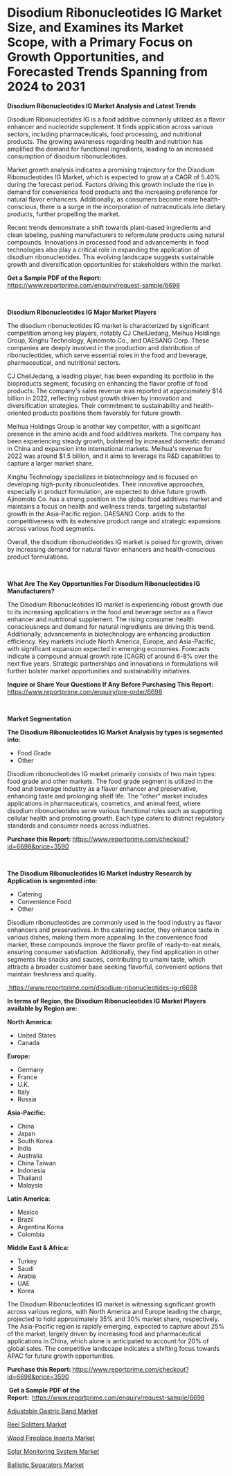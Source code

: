 <p><h1>Disodium Ribonucleotides IG Market Size, and Examines its Market Scope, with a Primary Focus on Growth Opportunities, and Forecasted Trends Spanning from 2024 to 2031</h1></p><p><strong>Disodium Ribonucleotides IG Market Analysis and Latest Trends</strong></p>
<p><p>Disodium Ribonucleotides IG is a food additive commonly utilized as a flavor enhancer and nucleotide supplement. It finds application across various sectors, including pharmaceuticals, food processing, and nutritional products. The growing awareness regarding health and nutrition has amplified the demand for functional ingredients, leading to an increased consumption of disodium ribonucleotides. </p><p>Market growth analysis indicates a promising trajectory for the Disodium Ribonucleotides IG Market, which is expected to grow at a CAGR of 5.40% during the forecast period. Factors driving this growth include the rise in demand for convenience food products and the increasing preference for natural flavor enhancers. Additionally, as consumers become more health-conscious, there is a surge in the incorporation of nutraceuticals into dietary products, further propelling the market.</p><p>Recent trends demonstrate a shift towards plant-based ingredients and clean labeling, pushing manufacturers to reformulate products using natural compounds. Innovations in processed food and advancements in food technologies also play a critical role in expanding the application of disodium ribonucleotides. This evolving landscape suggests sustainable growth and diversification opportunities for stakeholders within the market.</p></p>
<p><strong>Get a Sample PDF of the Report:&nbsp;</strong> <a href="https://www.reportprime.com/enquiry/request-sample/6698">https://www.reportprime.com/enquiry/request-sample/6698</a></p>
<p>&nbsp;</p>
<p><strong>Disodium Ribonucleotides IG Major Market Players</strong></p>
<p><p>The disodium ribonucleotides IG market is characterized by significant competition among key players, notably CJ CheilJedang, Meihua Holdings Group, Xinghu Technology, Ajinomoto Co., and DAESANG Corp. These companies are deeply involved in the production and distribution of ribonucleotides, which serve essential roles in the food and beverage, pharmaceutical, and nutritional sectors.</p><p>CJ CheilJedang, a leading player, has been expanding its portfolio in the bioproducts segment, focusing on enhancing the flavor profile of food products. The company's sales revenue was reported at approximately $14 billion in 2022, reflecting robust growth driven by innovation and diversification strategies. Their commitment to sustainability and health-oriented products positions them favorably for future growth.</p><p>Meihua Holdings Group is another key competitor, with a significant presence in the amino acids and food additives markets. The company has been experiencing steady growth, bolstered by increased domestic demand in China and expansion into international markets. Meihua's revenue for 2022 was around $1.5 billion, and it aims to leverage its R&D capabilities to capture a larger market share.</p><p>Xinghu Technology specializes in biotechnology and is focused on developing high-purity ribonucleotides. Their innovative approaches, especially in product formulation, are expected to drive future growth. Ajinomoto Co. has a strong position in the global food additives market and maintains a focus on health and wellness trends, targeting substantial growth in the Asia-Pacific region. DAESANG Corp. adds to the competitiveness with its extensive product range and strategic expansions across various food segments.</p><p>Overall, the disodium ribonucleotides IG market is poised for growth, driven by increasing demand for natural flavor enhancers and health-conscious product formulations.</p></p>
<p>&nbsp;</p>
<p><strong>What Are The Key Opportunities For Disodium Ribonucleotides IG Manufacturers?</strong></p>
<p><p>The Disodium Ribonucleotides IG market is experiencing robust growth due to its increasing applications in the food and beverage sector as a flavor enhancer and nutritional supplement. The rising consumer health consciousness and demand for natural ingredients are driving this trend. Additionally, advancements in biotechnology are enhancing production efficiency. Key markets include North America, Europe, and Asia-Pacific, with significant expansion expected in emerging economies. Forecasts indicate a compound annual growth rate (CAGR) of around 6-8% over the next five years. Strategic partnerships and innovations in formulations will further bolster market opportunities and sustainability initiatives.</p></p>
<p><strong>Inquire or Share Your Questions If Any Before Purchasing This Report:</strong> <a href="https://www.reportprime.com/enquiry/pre-order/6698">https://www.reportprime.com/enquiry/pre-order/6698</a></p>
<p>&nbsp;</p>
<p><strong>Market Segmentation</strong></p>
<p><strong>The Disodium Ribonucleotides IG Market Analysis by types is segmented into:</strong></p>
<p><ul><li>Food Grade</li><li>Other</li></ul></p>
<p><p>Disodium ribonucleotides IG market primarily consists of two main types: food grade and other markets. The food grade segment is utilized in the food and beverage industry as a flavor enhancer and preservative, enhancing taste and prolonging shelf life. The "other" market includes applications in pharmaceuticals, cosmetics, and animal feed, where disodium ribonucleotides serve various functional roles such as supporting cellular health and promoting growth. Each type caters to distinct regulatory standards and consumer needs across industries.</p></p>
<p><strong>Purchase this Report:&nbsp;</strong><a href="https://www.reportprime.com/checkout?id=6698&price=3590">https://www.reportprime.com/checkout?id=6698&price=3590</a></p>
<p>&nbsp;</p>
<p><strong>The Disodium Ribonucleotides IG Market Industry Research by Application is segmented into:</strong></p>
<p><ul><li>Catering</li><li>Convenience Food</li><li>Other</li></ul></p>
<p><p>Disodium ribonucleotides are commonly used in the food industry as flavor enhancers and preservatives. In the catering sector, they enhance taste in various dishes, making them more appealing. In the convenience food market, these compounds improve the flavor profile of ready-to-eat meals, ensuring consumer satisfaction. Additionally, they find application in other segments like snacks and sauces, contributing to umami taste, which attracts a broader customer base seeking flavorful, convenient options that maintain freshness and quality.</p></p>
<p><a href="https://www.reportprime.com/disodium-ribonucleotides-ig-r6698">&nbsp;https://www.reportprime.com/disodium-ribonucleotides-ig-r6698</a></p>
<p><strong>In terms of Region, the Disodium Ribonucleotides IG Market Players available by Region are:</strong></p>
<p>
    <p> <strong> North America: </strong>
        <ul>
            <li>United States</li>
            <li>Canada</li>
        </ul>
        </p> 
    <p> <strong> Europe: </strong>
        <ul>
            <li>Germany</li>
            <li>France</li>
            <li>U.K.</li>
            <li>Italy</li>
            <li>Russia</li>
        </ul>
        </p> 
    <p> <strong> Asia-Pacific: </strong>
        <ul>
            <li>China</li>
            <li>Japan</li>
            <li>South Korea</li>
            <li>India</li>
            <li>Australia</li>
            <li>China Taiwan</li>
            <li>Indonesia</li>
            <li>Thailand</li>
            <li>Malaysia</li>
        </ul>
        </p> 
    <p> <strong> Latin America: </strong>
        <ul>
            <li>Mexico</li>
            <li>Brazil</li>
            <li>Argentina Korea</li>
            <li>Colombia</li>
        </ul>
        </p> 
    <p> <strong> Middle East & Africa: </strong>
        <ul>
            <li>Turkey</li>
            <li>Saudi</li>
            <li>Arabia</li>
            <li>UAE</li>
            <li>Korea</li>
        </ul>
    </p>
    </p>
<p><p>The Disodium Ribonucleotides IG market is witnessing significant growth across various regions, with North America and Europe leading the charge, projected to hold approximately 35% and 30% market share, respectively. The Asia-Pacific region is rapidly emerging, expected to capture about 25% of the market, largely driven by increasing food and pharmaceutical applications in China, which alone is anticipated to account for 20% of global sales. The competitive landscape indicates a shifting focus towards APAC for future growth opportunities.</p></p>
<p><strong>Purchase this Report: </strong><a href="https://www.reportprime.com/checkout?id=6698&price=3590">https://www.reportprime.com/checkout?id=6698&price=3590</a></p>
<p>&nbsp;<strong>Get a Sample PDF of the Report:&nbsp;&nbsp;</strong><a href="https://www.reportprime.com/enquiry/request-sample/6698">https://www.reportprime.com/enquiry/request-sample/6698</a></p>
<p><strong></strong></p>
<p><p><a href="https://www.linkedin.com/pulse/global-adjustable-gastric-band-market-product-type-application-je8hf?trackingId=K8yu4IYCRv%2BcISQEROfUFA%3D%3D">Adjustable Gastric Band Market</a></p><p><a href="https://issuu.com/reportprime-2/docs/reel-splitters-market-size-2030.ppt_85b06f72782869">Reel Splitters Market</a></p><p><a href="https://www.linkedin.com/pulse/wood-fireplace-inserts-industry-sector-market-dynamics-future-kuiof?trackingId=KfHEx4ZuQWyJM6EHLC%2B3cA%3D%3D">Wood Fireplace Inserts Market</a></p><p><a href="https://medium.com/@sofyanbudiaman1_67863/global-perspectives-on-solar-monitoring-system-market-trends-and-forecast-2024-2031-f51f432d04d4">Solar Monitoring System Market</a></p><p><a href="https://issuu.com/reportprime-2/docs/ballistic-separators-market-size-20_657191d9103f89">Ballistic Separators Market</a></p></p>